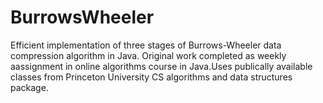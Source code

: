 # BurrowsWheeler
Efficient implementation of three stages of Burrows-Wheeler data compression algorithm in Java. Original work completed as weekly aassignment in online algorithms course in Java.Uses publically available classes from Princeton University CS algorithms and data structures package.
